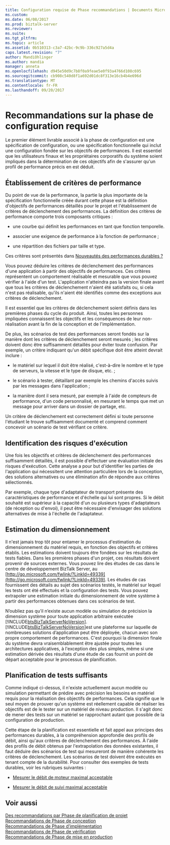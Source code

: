 ```yaml
---
title: Configuration requise de Phase recommandations | Documents Microsoft
ms.custom: 
ms.date: 06/08/2017
ms.prod: biztalk-server
ms.reviewer: 
ms.suite: 
ms.tgt_pltfrm: 
ms.topic: article
ms.assetid: 0b510313-c3a7-42bc-9c9b-336c927a5d4a
caps.latest.revision: "7"
author: MandiOhlinger
ms.author: mandia
manager: anneta
ms.openlocfilehash: d945e50d9c7b8f0a9feae5e0f93a4766d108c695
ms.sourcegitcommit: cb908c540d8f1a692d01dc8f313e16cb4b4e696d
ms.translationtype: MT
ms.contentlocale: fr-FR
ms.lasthandoff: 09/20/2017
---
```

# <a name="requirements-phase-recommendations"></a>Recommandations sur la phase de configuration requise
Le premier élément livrable associé à la phase de configuration est une spécification de configuration, ou une spécification fonctionnelle qui inclut une configuration fondée sur les objectifs de performances. Il est essentiel que les utilisateurs finaux et les propriétaires corporatifs du système soient impliqués dans la détermination de ces objectifs afin de s'assurer qu'un profil de performance précis en est déduit.  
  
## <a name="establish-performance-criteria"></a>Établissement de critères de performance  
 Du point de vue de la performance, la partie la plus importante de la spécification fonctionnelle créée durant cette phase est la définition d'objectifs de performances détaillés pour le projet et l'établissement de critères de déclenchement des performances. La définition des critères de performance comporte trois composants critiques :  
  
-   une courbe qui définit les performances en tant que fonction temporelle.  
  
-   associer une exigence de performance à la fonction de performance ;  
  
-   une répartition des fichiers par taille et type.  
  
 Ces critères sont présentés dans [Nouveautés des performances durables ?](../core/what-is-sustainable-performance.md)  
  
 Vous pouvez déduire les critères de déclenchement des performances d'une application à partir des objectifs de performances. Ces critères représentent un comportement réalisable et mesurable que vous pouvez vérifier à l'aide d'un test. L'application n'atteindra pas la version finale avant que tous les critères de déclenchement n'aient été satisfaits ou, si cela n'est pas réalisable, qu'ils n'aient été identifiés comme des exceptions aux critères de déclenchement.  
  
 Il est essentiel que les critères de déclenchement soient définis dans les premières phases du cycle du produit. Ainsi, toutes les personnes impliquées connaissent les objectifs et les conséquences de leur non-réalisation avant la fin de la conception et de l'implémentation.  
  
 De plus, les scénarios de test des performances seront fondés sur la manière dont les critères de déclenchement seront mesurés ; les critères doivent donc être suffisamment détaillés pour éviter toute confusion. Par exemple, un critère indiquant qu'un débit spécifique doit être atteint devrait inclure :  
  
-   le matériel sur lequel il doit être réalisé, c'est-à-dire le nombre et le type de serveurs, la vitesse et le type de disque, etc. ;  
  
-   le scénario à tester, détaillant par exemple les chemins d'accès suivis par les messages dans l'application ;  
  
-   la manière dont il sera mesuré, par exemple à l'aide de compteurs de performance, d'un code personnalisé, en mesurant le temps que met un message pour arriver dans un dossier de partage, etc.  
  
 Un critère de déclenchement est correctement défini si toute personne l'étudiant le trouve suffisamment documenté et comprend comment concevoir un scénario de test vérifiant ce critère.  
  
## <a name="identify-performance-risks"></a>Identification des risques d'exécution  
 Une fois les objectifs et critères de déclenchement des performances suffisamment détaillés, il est possible d'effectuer une évaluation initiale des risques d'exécution. Cette analyse a pour but d'identifier les parties de l'application qui nécessitent une attention particulière lors de la conception, des solutions alternatives ou une élimination afin de répondre aux critères sélectionnés.  
  
 Par exemple, chaque type d'adaptateur de transport présente des caractéristiques de performance et d'échelle qui lui sont propres. Si le débit souhaité est supérieur à la capacité d'un ou plusieurs types d'adaptateurs (de réception ou d'envoi), il peut être nécessaire d'envisager des solutions alternatives de mise à l'échelle de l'adaptateur.  
  
## <a name="estimate-sizing"></a>Estimation du dimensionnement  
 Il n'est jamais trop tôt pour entamer le processus d'estimation du dimensionnement du matériel requis, en fonction des objectifs et critères établis. Les estimations doivent toujours être fondées sur les résultats de tests fiables. Dans les premières phases d'un projet, ces résultats doivent provenir de sources externes. Vous pouvez lire des études de cas dans le centre de développement BizTalk Server, au [http://go.microsoft.com/fwlink/?LinkId=49339](http://go.microsoft.com/fwlink/?LinkId=49339). Les études de cas fournissent des détails au sujet des scénarios testés, le matériel sur lequel les tests ont été effectués et la configuration des tests. Vous pouvez extrapoler une estimation initiale du dimensionnement de votre système à partir des performances obtenues dans ces scénarios de test.  
  
 N’oubliez pas qu’il n’existe aucun modèle ou simulation de précision la dimension système pour toute application arbitraire exécutée [!INCLUDE[btsBizTalkServerNoVersion](../includes/btsbiztalkservernoversion-md.md)]. [!INCLUDE[btsBizTalkServerNoVersion](../includes/btsbiztalkservernoversion-md.md)]est une plateforme sur laquelle de nombreuses solutions d’application peut être déployée, chacun avec son propre comportement de performances. C'est pourquoi la dimension finale du système devra vraisemblablement être ajustée pour toutes les architectures applicatives, à l'exception des plus simples, même si une estimation dérivée des résultats d'une étude de cas fournit un point de départ acceptable pour le processus de planification.  
  
## <a name="plan-for-sufficient-testing"></a>Planification de tests suffisants  
 Comme indiqué ci-dessus, il n'existe actuellement aucun modèle ou simulation permettant de prédire avec précision les besoins en matériel requis pour la réalisation des objectifs de performances. Cela signifie que le seul moyen de prouver qu'un système est réellement capable de réaliser les objectifs est de le tester sur un matériel de niveau production. Il s'agit donc de mener des tests sur un matériel se rapprochant autant que possible de la configuration de production.  
  
 Cette étape de la planification est essentielle et fait appel aux principes des performances durables, à la compréhension approfondie des profils de débit, ainsi qu'aux critères de déclenchement des performances. À l'aide des profils de débit obtenus par l'extrapolation des données existantes, il faut déduire des scénarios de test qui mesureront de manière cohérente les critères de déclenchement. Les scénarios de test doivent être exécutés en tenant compte de la durabilité. Pour consulter des exemples de tests durables, voir les rubriques suivantes :  
  
-   [Mesurer le débit de moteur maximal acceptable](../core/measuring-maximum-sustainable-engine-throughput.md)  
  
-   [Mesurer le débit de suivi maximal acceptable](../core/measuring-maximum-sustainable-tracking-throughput.md)  
  
## <a name="see-also"></a>Voir aussi  
 [Des recommandations par Phase de planification de projet](../core/project-planning-recommendations-by-phase.md)   
 [Recommandations de Phase de conception](../core/design-phase-recommendations.md)   
 [Recommandations de Phase d’implémentation](../core/implementation-phase-recommendations.md)   
 [Recommandations de Phase de vérification](../core/verification-phase-recommendations.md)   
 [Recommandations de Phase de mise en production](../core/release-phase-recommendations.md)
